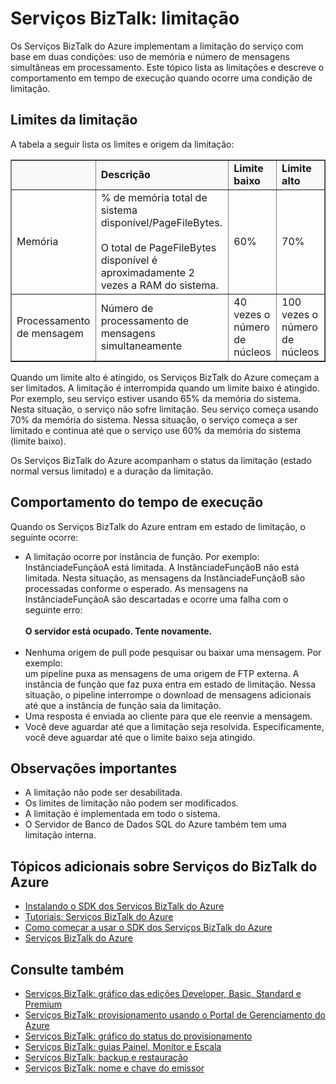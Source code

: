 <properties 
	pageTitle="Saiba mais sobre a Limitação nos Serviços BizTalk | Azure" 
	description="Saiba mais sobre os limites de limitação e comportamentos de tempo de execução resultantes para os serviços BizTalk. A limitação é baseada no uso de memória e número de mensagens. MABS, WABS" 
	services="biztalk-services" 
	documentationCenter="" 
	authors="MandiOhlinger" 
	manager="dwrede" 
	editor="cgronlun"/>

<tags 
	ms.service="biztalk-services" 
	ms.workload="integration" 
	ms.tgt_pltfrm="na" 
	ms.devlang="na" 
	ms.topic="article" 
	ms.date="06/07/2015" 
	ms.author="mandia"/>





# Serviços BizTalk: limitação

Os Serviços BizTalk do Azure implementam a limitação do serviço com base em duas condições: uso de memória e número de mensagens simultâneas em processamento. Este tópico lista as limitações e descreve o comportamento em tempo de execução quando ocorre uma condição de limitação.

## Limites da limitação

A tabela a seguir lista os limites e origem da limitação:

<table border="1">

<tr bgcolor="FAF9F9">
        <th> </th>
        <td><strong>Descrição</strong></td>
        <td><strong>Limite baixo</strong></td>
        <td><strong>Limite alto</strong></td>
</tr>
    <tr>
        <td>Memória</td>
        <td>% de memória total de sistema disponível/PageFileBytes. 
<br/><br/>
O total de PageFileBytes disponível é aproximadamente 2 vezes a RAM do sistema.</td>
        <td>60%</td>
        <td>70%</td>
    </tr>
    <tr>
        <td>Processamento de mensagem</td>
        <td>Número de processamento de mensagens simultaneamente</td>
        <td>40 vezes o número de núcleos</td>
        <td>100 vezes o número de núcleos</td>
    </tr>
</table>

Quando um limite alto é atingido, os Serviços BizTalk do Azure começam a ser limitados. A limitação é interrompida quando um limite baixo é atingido. Por exemplo, seu serviço estiver usando 65% da memória do sistema. Nesta situação, o serviço não sofre limitação. Seu serviço começa usando 70% da memória do sistema. Nessa situação, o serviço começa a ser limitado e continua até que o serviço use 60% da memória do sistema (limite baixo).

Os Serviços BizTalk do Azure acompanham o status da limitação (estado normal versus limitado) e a duração da limitação.


## Comportamento do tempo de execução

Quando os Serviços BizTalk do Azure entram em estado de limitação, o seguinte ocorre:

- A limitação ocorre por instância de função. Por exemplo:<br/>InstânciadeFunçãoA está limitada. A InstânciadeFunçãoB não está limitada. Nesta situação, as mensagens da InstânciadeFunçãoB são processadas conforme o esperado. As mensagens na InstânciadeFunçãoA são descartadas e ocorre uma falha com o seguinte erro:<br/><br/> **O servidor está ocupado. Tente novamente.**<br/><br/>
- Nenhuma origem de pull pode pesquisar ou baixar uma mensagem. Por exemplo:<br/> um pipeline puxa as mensagens de uma origem de FTP externa. A instância de função que faz puxa entra em estado de limitação. Nessa situação, o pipeline interrompe o download de mensagens adicionais até que a instância de função saia da limitação.
- Uma resposta é enviada ao cliente para que ele reenvie a mensagem.
- Você deve aguardar até que a limitação seja resolvida. Especificamente, você deve aguardar até que o limite baixo seja atingido.

## Observações importantes
- A limitação não pode ser desabilitada.
- Os limites de limitação não podem ser modificados.
- A limitação é implementada em todo o sistema.
- O Servidor de Banco de Dados SQL do Azure também tem uma limitação interna.

## Tópicos adicionais sobre Serviços do BizTalk do Azure

-  [Instalando o SDK dos Serviços BizTalk do Azure](http://go.microsoft.com/fwlink/p/?LinkID=241589)<br/>
-  [Tutoriais: Serviços BizTalk do Azure](http://go.microsoft.com/fwlink/p/?LinkID=236944)<br/>
-  [Como começar a usar o SDK dos Serviços BizTalk do Azure](http://go.microsoft.com/fwlink/p/?LinkID=302335)<br/>
-  [Serviços BizTalk do Azure](http://go.microsoft.com/fwlink/p/?LinkID=303664)<br/>

## Consulte também
- [Serviços BizTalk: gráfico das edições Developer, Basic, Standard e Premium](http://go.microsoft.com/fwlink/p/?LinkID=302279)<br/>
- [Serviços BizTalk: provisionamento usando o Portal de Gerenciamento do Azure](http://go.microsoft.com/fwlink/p/?LinkID=302280)<br/>
- [Serviços BizTalk: gráfico do status do provisionamento](http://go.microsoft.com/fwlink/p/?LinkID=329870)<br/>
- [Serviços BizTalk: guias Painel, Monitor e Escala](http://go.microsoft.com/fwlink/p/?LinkID=302281)<br/>
- [Serviços BizTalk: backup e restauração](http://go.microsoft.com/fwlink/p/?LinkID=329873)<br/>
- [Serviços BizTalk: nome e chave do emissor](http://go.microsoft.com/fwlink/p/?LinkID=303941)<br/>
 

<!---HONumber=62-->